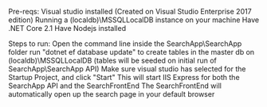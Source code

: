 

Pre-reqs:
Visual studio installed (Created on Visual Studio Enterprise 2017 edition)
Running a (localdb)\MSSQLLocalDB instance on your machine
Have .NET Core 2.1
Have Nodejs installed

Steps to run:
Open the command line inside the SearchApp\SearchApp folder
run "dotnet ef database update" to create tables in the master db on (localdb)\MSSQLLocalDB (tables will be seeded on initial run of SearchApp\SearchApp API)
Make sure visual studio has <Multiple Startup Projects> selected for the Startup Project, and click "Start"
    This will start IIS Express for both the SearchApp API and the SearchFrontEnd
    The SearchFrontEnd will automatically open up the search page in your default browser